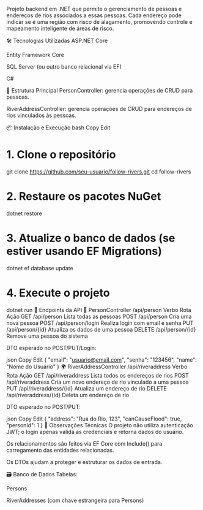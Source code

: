 Projeto backend em .NET que permite o gerenciamento de pessoas e endereços de rios associados a essas pessoas. Cada endereço pode indicar se é uma região com risco de alagamento, promovendo controle e mapeamento inteligente de áreas de risco.

🛠️ Tecnologias Utilizadas
ASP.NET Core

Entity Framework Core

SQL Server (ou outro banco relacional via EF)

C#

📁 Estrutura Principal
PersonController: gerencia operações de CRUD para pessoas.

RiverAddressController: gerencia operações de CRUD para endereços de rios vinculados às pessoas.

📦 Instalação e Execução
bash
Copy
Edit
# 1. Clone o repositório
git clone https://github.com/seu-usuario/follow-rivers.git
cd follow-rivers

# 2. Restaure os pacotes NuGet
dotnet restore

# 3. Atualize o banco de dados (se estiver usando EF Migrations)
dotnet ef database update

# 4. Execute o projeto
dotnet run
🚀 Endpoints da API
📍 PersonController /api/person
Verbo	Rota	Ação
GET	/api/person	Lista todas as pessoas
POST	/api/person	Cria uma nova pessoa
POST	/api/person/login	Realiza login com email e senha
PUT	/api/person/{id}	Atualiza os dados de uma pessoa
DELETE	/api/person/{id}	Remove uma pessoa do sistema

DTO esperado no POST/PUT/Login:

json
Copy
Edit
{
  "email": "usuario@email.com",
  "senha": "123456",
  "name": "Nome do Usuário"
}
🌍 RiverAddressController /api/riveraddress
Verbo	Rota	Ação
GET	/api/riveraddress	Lista todos os endereços de rios
POST	/api/riveraddress	Cria um novo endereço de rio vinculado a uma pessoa
PUT	/api/riveraddress/{id}	Atualiza um endereço de rio
DELETE	/api/riveraddress/{id}	Deleta um endereço de rio

DTO esperado no POST/PUT:

json
Copy
Edit
{
  "address": "Rua do Rio, 123",
  "canCauseFlood": true,
  "personId": 1
}
🧠 Observações Técnicas
O projeto não utiliza autenticação JWT; o login apenas valida as credenciais e retorna dados do usuário.

Os relacionamentos são feitos via EF Core com Include() para carregamento das entidades relacionadas.

Os DTOs ajudam a proteger e estruturar os dados de entrada.

🗃️ Banco de Dados
Tabelas:

Persons

RiverAddresses (com chave estrangeira para Persons)
